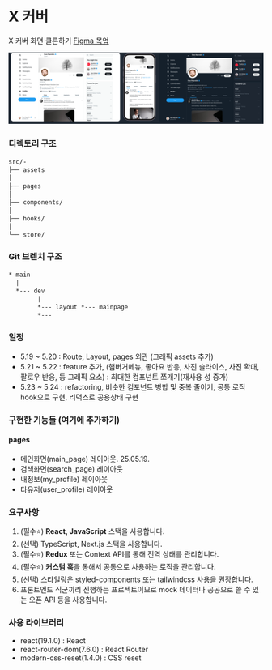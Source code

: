 # X 커버

X 커버 화면 클론하기 [Figma 목업](https://www.figma.com/design/zDYwKLSeGtmHtvcng0ZIXM/X-Twitter-Profile-Template---Multi-Theme-Design-in-Figma--Community-?node-id=41-1438&t=9IoRmkua410rsoek-0)

![화면](https://github.com/jobcodebreak/x-cover/blob/layout/preview.png?raw=true)

### 디렉토리 구조

```text
src/-
├── assets
│
├── pages
│
├── components/
│
├── hooks/
│
└── store/
```

### Git 브렌치 구조

```text
* main
  |
  *--- dev
        |
        *--- layout *--- mainpage
        *---
```

### 일정

- 5.19 ~ 5.20 : Route, Layout, pages 외관 (그래픽 assets 추가)
- 5.21 ~ 5.22 : feature 추가, (햄버거메뉴, 좋아요 반응, 사진 슬라이스, 사진 확대, 팔로우 반응, 등 그래픽 요소) : 최대한 컴포넌트 쪼개기(재사용 성 증가)
- 5.23 ~ 5.24 : refactoring, 비슷한 컴포넌트 병합 및 중복 줄이기, 공통 로직 hook으로 구현, 리덕스로 공용상태 구현

### 구현한 기능들 (여기에 추가하기)

#### pages

- 메인화면(main_page) 레이아웃. 25.05.19.
- 검색화면(search_page) 레이아웃
- 내정보(my_profile) 레이아웃
- 타유저(user_profile) 레이아웃

### 요구사항

1. (필수⭐) **React, JavaScript** 스택을 사용합니다.
2. (선택) TypeScript, Next.js 스택을 사용합니다.
3. (필수⭐️) **Redux** 또는 Context API를 통해 전역 상태를 관리합니다.
4. (필수⭐️) **커스텀 훅**을 통해서 공통으로 사용하는 로직을 관리합니다.
5. (선택) 스타일링은 styled-components 또는 tailwindcss 사용을 권장합니다.
6. 프론트엔드 직군끼리 진행하는 프로젝트이므로 mock 데이터나 공공으로 쓸 수 있는 오픈 API 등을 사용합니다.

### 사용 라이브러리

- react(19.1.0) : React
- react-router-dom(7.6.0) : React Router
- modern-css-reset(1.4.0) : CSS reset
